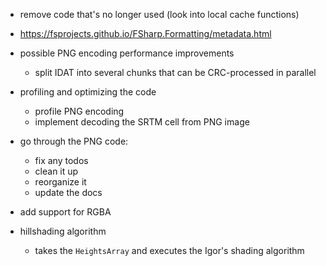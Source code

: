 ﻿- remove code that's no longer used (look into local cache functions)

- https://fsprojects.github.io/FSharp.Formatting/metadata.html

- possible PNG encoding performance improvements
    - split IDAT into several chunks that can be CRC-processed in parallel

- profiling and optimizing the code
    - profile PNG encoding 
    - implement decoding the SRTM cell from PNG image

- go through the PNG code:
    - fix any todos
    - clean it up
    - reorganize it
    - update the docs

- add support for RGBA

- hillshading algorithm
    - takes the `HeightsArray` and executes the Igor's shading algorithm
